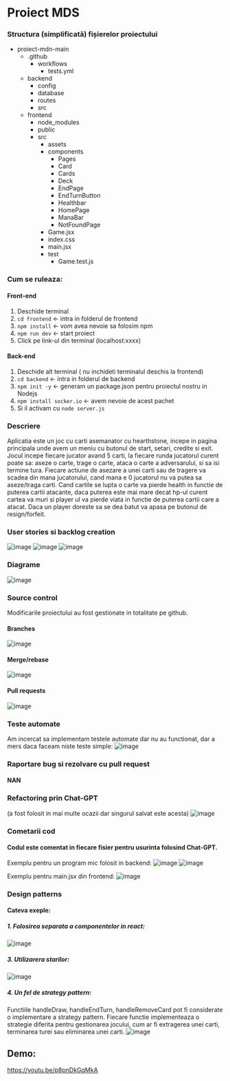 # Proiect MDS

### Structura (simplificată) fișierelor proiectului

- proiect-mdn-main
  - .github
    - workflows
      - tests.yml
  - backend
    - config
    - database
    - routes
    - src
  - frontend
    - node_modules
    - public
    - src
      - assets
      - components
        - Pages
        - Card
        - Cards
        - Deck
        - EndPage
        - EndTurnButton
        - Healthbar
        - HomePage
        - ManaBar
        - NotFoundPage
      - Game.jsx
      - index.css
      - main.jsx
      - test
        - Game.test.js


### Cum se ruleaza:

#### Front-end

1. Deschide terminal
2. `cd frontend` <- intra in folderul de frontend
3. `npm install` <- vom avea nevoie sa folosim npm
4. `npm run dev` <- start proiect
5. Click pe link-ul din terminal (localhost:xxxx)

#### Back-end

1. Deschide alt terminal ( nu inchideti terminalul deschis la frontend)
2. `cd backend` <- intra in folderul de backend
3. `npm init -y` <- generam un package.json pentru proiectul nostru in Nodejs
4. `npm install socker.io` <- avem nevoie de acest pachet
5. Si il activam cu `node server.js`


### Descriere

Aplicatia este un joc cu carti asemanator cu hearthstone, incepe in pagina principala unde avem un meniu cu butonul de start, setari, credite si exit. Jocul incepe fiecare jucator avand 5 carti, la fiecare runda jucatorul curent poate sa: aseze o carte, trage o carte, ataca o carte a adversarului, si sa isi termine tura. Fiecare actiune de asezare a unei carti sau de tragere va scadea din mana jucatorului, cand mana e 0 jucatorul nu va putea sa aseze/traga carti. Cand cartile se lupta o carte va pierde health in functie de puterea cartii atacante, daca puterea este mai mare decat hp-ul curent cartea va muri si player ul va pierde viata in functie de puterea cartii care a atacat. Daca un player doreste sa se dea batut va apasa pe butonul de resign/forfeit.

### User stories si backlog creation
![image](https://github.com/u-steen/proiect-mdn/assets/156594958/875208a5-5c6a-430a-aa45-3121a7066a17)
![image](https://github.com/u-steen/proiect-mdn/assets/156594958/921481f9-d04b-4258-96ea-500899f2ae85)
![image](https://github.com/u-steen/proiect-mdn/assets/156594958/a9e6aef9-bf89-4da8-a89a-f60197a80960)

### Diagrame
![image](https://github.com/u-steen/proiect-mdn/assets/156594958/4318de12-baf5-4367-9811-d0ba6b3722b1)


### Source control
Modificarile proiectului au fost gestionate in totalitate pe github.

#### Branches
![image](https://github.com/u-steen/proiect-mdn/assets/156594958/fe18c70a-d35d-482e-ad8f-8d8c79ba8d5f)

#### Merge/rebase
![image](https://github.com/u-steen/proiect-mdn/assets/156594958/4930ad52-7cdd-4f6a-8489-e80e87abf60a)

#### Pull requests
![image](https://github.com/u-steen/proiect-mdn/assets/156594958/d2f87494-b764-406f-b9b6-64ef75eb9ab5)


### Teste automate
Am incercat sa implementam testele automate dar nu au functionat, dar a mers daca faceam niste teste simple:
![image](https://github.com/u-steen/proiect-mdn/assets/156594958/81cc3585-060b-429c-86d8-bf67e546af62)


### Raportare bug si rezolvare cu pull request
#### NAN


### Refactoring prin Chat-GPT
(a fost folosit in mai multe ocazii dar singurul salvat este acesta)
![image](https://github.com/u-steen/proiect-mdn/assets/156594958/855de98a-64b7-4a9e-940f-eeb7ec79bb67)


### Cometarii cod
#### Codul este comentat in fiecare fisier pentru usurinta folosind Chat-GPT.

Exemplu pentru un program mic folosit in backend:
![image](https://github.com/u-steen/proiect-mdn/assets/156594958/1e343424-21e6-4d21-9964-c217edfc8853)
![image](https://github.com/u-steen/proiect-mdn/assets/156594958/0432211e-35a1-4bf7-8ab9-744ae29739d5)

Exemplu pentru main.jsx din frontend:
![image](https://github.com/u-steen/proiect-mdn/assets/156594958/17a61cb9-b61c-4791-937e-4eb7c8094c42)


### Design patterns
#### Cateva exeple:
##### 1. Folosirea separata a componentelor in react:
![image](https://github.com/u-steen/proiect-mdn/assets/156594958/7fd9e2b1-610a-4d65-a7de-8fc1afe87238)
##### 3. Utilizarera starilor:
![image](https://github.com/u-steen/proiect-mdn/assets/156594958/db69b81f-d161-469d-aa12-3d444b6c230e)
##### 4. Un fel de strategy pattern:
Functiile handleDraw, handleEndTurn, handleRemoveCard pot fi considerate o implementare a strategy pattern. Fiecare functie implementeaza o strategie diferita pentru gestionarea jocului, cum ar fi extragerea unei carti, terminarea turei sau eliminarea unei carti. ![image](https://github.com/u-steen/proiect-mdn/assets/156594958/af6ec3ff-efc5-4ed8-852e-f468ddc3dfd2)


## Demo:
https://youtu.be/p8pnDkGqMkA
